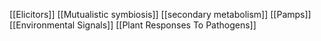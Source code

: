 [[Elicitors]]
[[Mutualistic symbiosis]]
[[secondary metabolism]]
[[Pamps]]
[[Environmental Signals]]
[[Plant Responses To Pathogens]]
